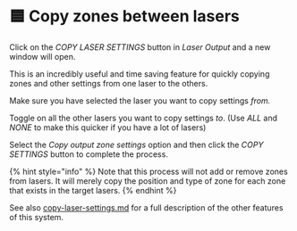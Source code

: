 # 🟦 Copy zones between lasers

Click on the _COPY LASER SETTINGS_ button in _Laser Output_ and a new window will open.&#x20;

This is an incredibly useful and time saving feature for quickly copying zones and other settings from one laser to the others.&#x20;

Make sure you have selected the laser you want to copy settings _from._&#x20;

Toggle on all the other lasers you want to copy settings _to_. (Use _ALL_ and _NONE_ to make this quicker if you have a lot of lasers)

Select the _Copy output zone settings_ option and then click the _COPY SETTINGS_ button to complete the process.&#x20;

{% hint style="info" %}
Note that this process will not add or remove zones from lasers. It will merely copy the position and type of zone for each zone that exists in the target lasers.&#x20;
{% endhint %}

See also [copy-laser-settings.md](../setting-up/laser-settings/copy-laser-settings.md "mention") for a full description of the other features of this system.

